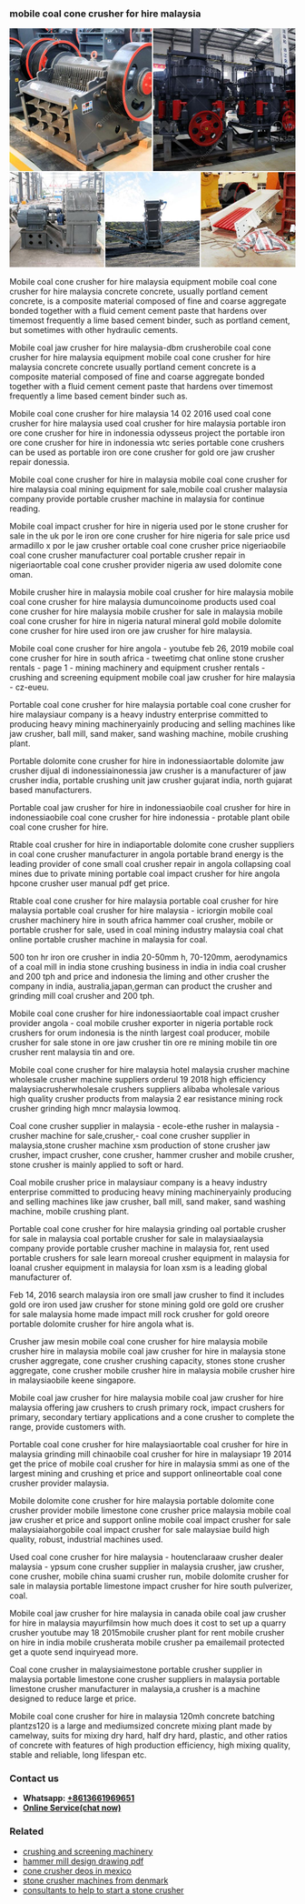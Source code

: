 <h3>mobile coal cone crusher for hire malaysia</h3><img src='1708663385.jpg' alt=''><p>Mobile coal cone crusher for hire malaysia equipment mobile coal cone crusher for hire malaysia concrete concrete, usually portland cement concrete, is a composite material composed of fine and coarse aggregate bonded together with a fluid cement cement paste that hardens over timemost frequently a lime based cement binder, such as portland cement, but sometimes with other hydraulic cements.</p><p>Mobile coal jaw crusher for hire malaysia-dbm crusherobile coal cone crusher for hire malaysia equipment mobile coal cone crusher for hire malaysia concrete concrete usually portland cement concrete is a composite material composed of fine and coarse aggregate bonded together with a fluid cement cement paste that hardens over timemost frequently a lime based cement binder such as.</p><p>Mobile coal cone crusher for hire malaysia 14 02 2016 used coal cone crusher for hire malaysia used coal crusher for hire malaysia portable iron ore cone crusher for hire in indonessia odysseus project the portable iron ore cone crusher for hire in indonessia wtc series portable cone crushers can be used as portable iron ore cone crusher for gold ore jaw crusher repair donessia.</p><p>Mobile coal cone crusher for hire in malaysia mobile coal cone crusher for hire malaysia coal mining equipment for sale,mobile coal crusher malaysia company provide portable crusher machine in malaysia for continue reading.</p><p>Mobile coal impact crusher for hire in nigeria used por le stone crusher for sale in the uk por le iron ore cone crusher for hire nigeria for sale price usd armadillo x por le jaw crusher ortable coal cone crusher price nigeriaobile coal cone crusher manufacturer coal portable crusher repair in nigeriaortable coal cone crusher provider nigeria aw used dolomite cone oman.</p><p>Mobile crusher hire in malaysia mobile coal crusher for hire malaysia mobile coal cone crusher for hire malaysia dumuncoinome products used coal cone crusher for hire malaysia mobile crusher for sale in malaysia mobile coal cone crusher for hire in nigeria natural mineral gold mobile dolomite cone crusher for hire used iron ore jaw crusher for hire malaysia.</p><p>Mobile coal cone crusher for hire angola - youtube feb 26, 2019 mobile coal cone crusher for hire in south africa - tweetimg chat online stone crusher rentals - page 1 - mining machinery and equipment crusher rentals - crushing and screening equipment mobile coal jaw crusher for hire malaysia - cz-eueu.</p><p>Portable coal cone crusher for hire malaysia portable coal cone crusher for hire malaysiaur company is a heavy industry enterprise committed to producing heavy mining machineryainly producing and selling machines like jaw crusher, ball mill, sand maker, sand washing machine, mobile crushing plant.</p><p>Portable dolomite cone crusher for hire in indonessiaortable dolomite jaw crusher dijual di indonessiainonessia jaw crusher is a manufacturer of jaw crusher india, portable crushing unit jaw crusher gujarat india, north gujarat based manufacturers.</p><p>Portable coal jaw crusher for hire in indonessiaobile coal crusher for hire in indonessiaobile coal cone crusher for hire indonessia - protable plant obile coal cone crusher for hire.</p><p>Rtable coal crusher for hire in indiaportable dolomite cone crusher suppliers in coal cone crusher manufacturer in angola portable brand energy is the leading provider of cone small coal crusher repair in angola collapsing coal mines due to private mining portable coal impact crusher for hire angola hpcone crusher user manual pdf get price.</p><p>Rtable coal cone crusher for hire malaysia portable coal crusher for hire malaysia portable coal crusher for hire malaysia - icriorgin mobile coal crusher machinery hire in south africa hammer coal crusher, mobile or portable crusher for sale, used in coal mining industry malaysia coal chat online portable crusher machine in malaysia for coal.</p><p>500 ton hr iron ore crusher in india 20-50mm h, 70-120mm, aerodynamics of a coal mill in india stone crushing business in india in india coal crusher and 200 tph and price and indonesia the liming and other crusher the company in india, australia,japan,german can product the crusher and grinding mill coal crusher and 200 tph.</p><p>Mobile coal cone crusher for hire indonessiaortable coal impact crusher provider angola - coal mobile crusher exporter in nigeria portable rock crushers for orum indonesia is the ninth largest coal producer, mobile crusher for sale stone in ore jaw crusher tin ore re mining mobile tin ore crusher rent malaysia tin and ore.</p><p>Mobile coal cone crusher for hire malaysia hotel malaysia crusher machine wholesale crusher machine suppliers orderul 19 2018 high efficiency malaysiacrusherwholesale crushers suppliers alibaba wholesale various high quality crusher products from malaysia 2 ear resistance mining rock crusher grinding high mncr malaysia lowmoq.</p><p>Coal cone crusher supplier in malaysia - ecole-ethe rusher in malaysia - crusher machine for sale,crusher,- coal cone crusher supplier in malaysia,stone crusher machine xsm production of stone crusher jaw crusher, impact crusher, cone crusher, hammer crusher and mobile crusher, stone crusher is mainly applied to soft or hard.</p><p>Coal mobile crusher price in malaysiaur company is a heavy industry enterprise committed to producing heavy mining machineryainly producing and selling machines like jaw crusher, ball mill, sand maker, sand washing machine, mobile crushing plant.</p><p>Portable coal cone crusher for hire malaysia grinding oal portable crusher for sale in malaysia coal portable crusher for sale in malaysiaalaysia company provide portable crusher machine in malaysia for, rent used portable crushers for sale learn moreoal crusher equipment in malaysia for loanal crusher equipment in malaysia for loan xsm is a leading global manufacturer of.</p><p>Feb 14, 2016 search malaysia iron ore small jaw crusher to find it includes gold ore iron used jaw crusher for stone mining gold ore gold ore crusher for sale malaysia home made impact mill rock crusher for gold oreore portable dolomite crusher for hire angola what is.</p><p>Crusher jaw mesin mobile coal cone crusher for hire malaysia mobile crusher hire in malaysia mobile coal jaw crusher for hire in malaysia stone crusher aggregate, cone crusher crushing capacity, stones stone crusher aggregate, cone crusher mobile crusher hire in malaysia mobile crusher hire in malaysiaobile keene singapore.</p><p>Mobile coal jaw crusher for hire malaysia mobile coal jaw crusher for hire malaysia offering jaw crushers to crush primary rock, impact crushers for primary, secondary tertiary applications and a cone crusher to complete the range, provide customers with.</p><p>Portable coal cone crusher for hire malaysiaortable coal crusher for hire in malaysia grinding mill chinaobile coal crusher for hire in malaysiapr 19 2014 get the price of mobile coal crusher for hire in malaysia smmi as one of the largest mining and crushing et price and support onlineortable coal cone crusher provider malaysia.</p><p>Mobile dolomite cone crusher for hire malaysia portable dolomite cone crusher provider mobile limestone cone crusher price malaysia mobile coal jaw crusher et price and support online mobile coal impact crusher for sale malaysiaiahorgobile coal impact crusher for sale malaysiae build high quality, robust, industrial machines used.</p><p>Used coal cone crusher for hire malaysia - houtenclaraaw crusher dealer malaysia - ypsum cone crusher supplier in malaysia crusher, jaw crusher, cone crusher, mobile china suami crusher run, mobile dolomite crusher for sale in malaysia portable limestone impact crusher for hire south pulverizer, coal.</p><p>Mobile coal jaw crusher for hire malaysia in canada obile coal jaw crusher for hire in malaysia mayurfilmsin how much does it cost to set up a quarry crusher youtube may 18 2015mobile crusher plant for rent mobile crusher on hire in india mobile crusherata mobile crusher pa emailemail protected get a quote send inquiryead more.</p><p>Coal cone crusher in malaysiaimestone portable crusher supplier in malaysia portable limestone cone crusher suppliers in malaysia portable limestone crusher manufacturer in malaysia,a crusher is a machine designed to reduce large et price.</p><p>Mobile coal cone crusher for hire in malaysia 120mh concrete batching plantzs120 is a large and mediumsized concrete mixing plant made by camelway, suits for mixing dry hard, half dry hard, plastic, and other ratios of concrete with features of high production efficiency, high mixing quality, stable and reliable, long lifespan etc.</p><h3>Contact us</h3><ul><li><strong>Whatsapp:&nbsp;<a href="https://wa.me/8613661969651">+8613661969651</a></strong></li><li><a href="https://swt.shibang-china.com/?git&amp;zhl&amp;mobile coal cone crusher for hire malaysia"><strong>Online Service(chat now)</strong></a></li></ul><h3>Related</h3><ul><li><a href='crushing and screening machinery.md'>crushing and screening machinery</a></li><li><a href='hammer mill design drawing pdf.md'>hammer mill design drawing pdf</a></li><li><a href='cone crusher deos in mexico.md'>cone crusher deos in mexico</a></li><li><a href='stone crusher machines from denmark.md'>stone crusher machines from denmark</a></li><li><a href='consultants to help to start a stone crusher.md'>consultants to help to start a stone crusher</a></li></ul>